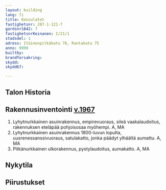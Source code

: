 ```yaml
---
layout: building
lang: fi
title: Konsulatet
fastighetsnr: 287-1-121-7
gardsnr1842: 7
fastighetsnrKeinanen: I/21/1
stadsdel: 1
adress: Itäinenpitkäkatu 76, Rantakatu 75
anno: 9999
builtby:
brandforsakring:
skydd:
skydd67:

---
```

## Talon Historia


## Rakennusinventointi <a href="/sources/keinanen_karki.pdf">v.1967</a>
1. Lyhytnurkkainen asuinrakennus, empirevuoraus, sileä vaakalaudoitus, rakennuksen eteläpää pohjoisosaa myöhempi. A, MA
2. Lyhytnurkkainen asuinrakennus 1800-luvun lopulta, uusrenessanssivuoraus, satulakatto, jonka päädyt ylhäältä aumattu. A, MA
3. Pitkänurkkainen ulkorakennus, pystylaudoitus, aumakatto. A, MA

## Nykytila


## Piirustukset
